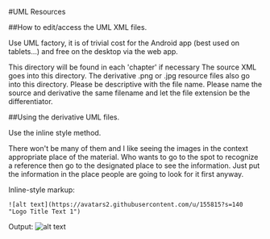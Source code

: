 #UML Resources

##How to edit/access the UML XML files.

Use UML factory, it is of trivial cost for the Android app (best used on tablets...) and free on the desktop via the web app.

This directory will be found in each 'chapter' if necessary
The source XML goes into this directory.
The derivative .png or .jpg resource files also go into this directory.
Please be descriptive with the file name.
Please name the source and derivative the same filename and let the file extension be the differentiator.

##Using the derivative UML files.

Use the inline style method.

There won't be many of them and I like seeing the images in the context appropriate place of the material.
Who wants to go to the spot to recognize a reference then go to the designated place to see the information.
Just put the information in the place people are going to look for it first anyway.

Inline-style markup:

```![alt text](https://avatars2.githubusercontent.com/u/155815?s=140 "Logo Title Text 1")```

Output:
![alt text](https://avatars2.githubusercontent.com/u/155815?s=140 "Logo Title Text 1")
